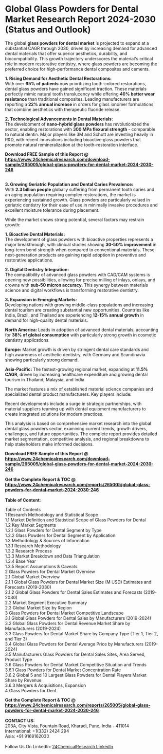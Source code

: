 <h1>Global Glass Powders for Dental Market Research Report 2024-2030 (Status and Outlook)</h1><p>The global <strong>glass powders for dental market</strong> is projected to expand at a substantial CAGR through 2030, driven by increasing demand for advanced dental materials that offer superior aesthetics, durability, and biocompatibility. This growth trajectory underscores the material's critical role in modern restorative dentistry, where glass powders are becoming the preferred choice for high-performance dental composites and cements.</p><p><strong>1. Rising Demand for Aesthetic Dental Restorations:</strong><br>
With over <strong>65% of patients</strong> now prioritizing tooth-colored restorations, dental glass powders have gained significant traction. These materials perfectly mimic natural tooth translucency while offering <strong>40% better wear resistance</strong> than traditional composites. Leading manufacturers are reporting a <strong>22% annual increase</strong> in orders for glass ionomer formulations that combine aesthetics with therapeutic fluoride release.</p><p><strong>2. Technological Advancements in Dental Materials:</strong><br>
The development of <strong>nano-hybrid glass powders</strong> has revolutionized the sector, enabling restorations with <strong>300 MPa flexural strength</strong> - comparable to natural dentin. Major players like 3M and Schott are investing heavily in R&amp;D, with recent innovations including bioactive glass powders that promote natural remineralization at the tooth-restoration interface.</p><div><b>Download FREE Sample of this Report @ 
            <a href="https://www.24chemicalresearch.com/download-sample/265005/global-glass-powders-for-dental-market-2024-2030-246">
            https://www.24chemicalresearch.com/download-sample/265005/global-glass-powders-for-dental-market-2024-2030-246</a></b></div><br><p><strong>3. Growing Geriatric Population and Dental Caries Prevalence:</strong><br>
With <strong>2.3 billion people</strong> globally suffering from permanent tooth caries and an aging population requiring complex restorations, the market is experiencing sustained growth. Glass powders are particularly valued in geriatric dentistry for their ease of use in minimally invasive procedures and excellent moisture tolerance during placement.</p><p>While the market shows strong potential, several factors may restrain growth:</p><p><strong>1. Bioactive Dental Materials:</strong><br>
The development of glass powders with bioactive properties represents a major breakthrough, with clinical studies showing <strong>30-50% improvement</strong> in long-term bond strength when compared to conventional materials. These next-generation products are gaining rapid adoption in preventive and restorative applications.</p><p><strong>2. Digital Dentistry Integration:</strong><br>
The compatibility of advanced glass powders with CAD/CAM systems is opening new possibilities, allowing for precise milling of inlays, onlays, and crowns with <strong>sub-50 micron accuracy</strong>. This synergy between materials science and digital workflows is transforming restorative dentistry.</p><p><strong>3. Expansion in Emerging Markets:</strong><br>
Developing nations with growing middle-class populations and increasing dental tourism are creating substantial new opportunities. Countries like India, Brazil, and Thailand are experiencing <strong>12-15% annual growth</strong> in demand for high-quality dental materials.</p><p><strong>North America:</strong> Leads in adoption of advanced dental materials, accounting for <strong>38% of global consumption</strong> with particularly strong growth in cosmetic dentistry applications.</p><p><strong>Europe:</strong> Market growth is driven by stringent dental care standards and high awareness of aesthetic dentistry, with Germany and Scandinavia showing particularly strong demand.</p><p><strong>Asia-Pacific:</strong> The fastest-growing regional market, expanding at <strong>11.5% CAGR</strong>, driven by increasing healthcare expenditure and growing dental tourism in Thailand, Malaysia, and India.</p><p>The market features a mix of established material science companies and specialized dental product manufacturers. Key players include:</p><p>Recent developments include a surge in strategic partnerships, with material suppliers teaming up with dental equipment manufacturers to create integrated solutions for modern practices.</p><p>This analysis is based on comprehensive market research into the global dental glass powders sector, examining current trends, growth drivers, challenges, and future opportunities. The complete report provides detailed market segmentation, competitive analysis, and regional breakdowns to help stakeholders make informed decisions.</p><div><b>Download FREE Sample of this Report @ 
            <a href="https://www.24chemicalresearch.com/download-sample/265005/global-glass-powders-for-dental-market-2024-2030-246">
            https://www.24chemicalresearch.com/download-sample/265005/global-glass-powders-for-dental-market-2024-2030-246</a></b></div><br><div><b>Get the Complete Report & TOC @ 
            <a href="https://www.24chemicalresearch.com/reports/265005/global-glass-powders-for-dental-market-2024-2030-246">
            https://www.24chemicalresearch.com/reports/265005/global-glass-powders-for-dental-market-2024-2030-246</a></b></div><br>
            <b>Table of Content:</b><p>Table of Contents<br />
1 Research Methodology and Statistical Scope<br />
1.1 Market Definition and Statistical Scope of Glass Powders for Dental<br />
1.2 Key Market Segments<br />
1.2.1 Glass Powders for Dental Segment by Type<br />
1.2.2 Glass Powders for Dental Segment by Application<br />
1.3 Methodology & Sources of Information<br />
1.3.1 Research Methodology<br />
1.3.2 Research Process<br />
1.3.3 Market Breakdown and Data Triangulation<br />
1.3.4 Base Year<br />
1.3.5 Report Assumptions & Caveats<br />
2 Glass Powders for Dental Market Overview<br />
2.1 Global Market Overview<br />
2.1.1 Global Glass Powders for Dental Market Size (M USD) Estimates and Forecasts (2019-2030)<br />
2.1.2 Global Glass Powders for Dental Sales Estimates and Forecasts (2019-2030)<br />
2.2 Market Segment Executive Summary<br />
2.3 Global Market Size by Region<br />
3 Glass Powders for Dental Market Competitive Landscape<br />
3.1 Global Glass Powders for Dental Sales by Manufacturers (2019-2024)<br />
3.2 Global Glass Powders for Dental Revenue Market Share by Manufacturers (2019-2024)<br />
3.3 Glass Powders for Dental Market Share by Company Type (Tier 1, Tier 2, and Tier 3)<br />
3.4 Global Glass Powders for Dental Average Price by Manufacturers (2019-2024)<br />
3.5 Manufacturers Glass Powders for Dental Sales Sites, Area Served, Product Type<br />
3.6 Glass Powders for Dental Market Competitive Situation and Trends<br />
3.6.1 Glass Powders for Dental Market Concentration Rate<br />
3.6.2 Global 5 and 10 Largest Glass Powders for Dental Players Market Share by Revenue<br />
3.6.3 Mergers & Acquisitions, Expansion<br />
4 Glass Powders for Dent</p><div><b>Get the Complete Report & TOC @ 
            <a href="https://www.24chemicalresearch.com/reports/265005/global-glass-powders-for-dental-market-2024-2030-246">
            https://www.24chemicalresearch.com/reports/265005/global-glass-powders-for-dental-market-2024-2030-246</a></b></div><br><b>CONTACT US:</b><br>
            203A, City Vista, Fountain Road, Kharadi, Pune, India - 411014<br>
            International: +1(332) 2424 294<br>
            Asia: +91 9169162030 <br><br>
            Follow Us On LinkedIn: <a href="https://www.linkedin.com/company/24chemicalresearch/">24ChemicalResearch LinkedIn</a>